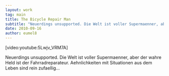 ```yaml
---
layout: work
tag: main
title: The Bicycle Repair Man
subtitle: "Neuerdings unsupported. Die Welt ist voller Supermaenner, aber der wahre Held ist der Fahrradreparateur. Aehnlichkeiten mit Situationen aus dem Leben sind rein zufaellig..."
date: 2010-09-16
author: eumel8
---
```


[video:youtube:5Lwjv_VRM7A]

Neuerdings unsupported. Die Welt ist voller Supermaenner, aber der wahre Held ist der Fahrradreparateur. Aehnlichkeiten mit Situationen aus dem Leben sind rein zufaellig...
